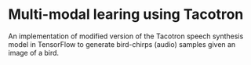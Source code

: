 # Multi-modal learing using Tacotron

An implementation of modified version of the Tacotron speech synthesis model in TensorFlow to generate bird-chirps (audio) samples given an image of a bird.